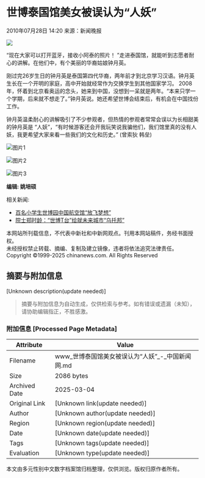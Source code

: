 # 世博泰国馆美女被误认为“人妖”

2010年07月28日 14:20  来源：新闻晚报

![](http://www.chinanews.com.cn/fileftp/2010/04/2010-04-23/U76P4T47D13180F981DT20100423110629.jpg)

“现在大家可以打开蓝牙，接收小阿泰的照片！ ”走进泰国馆，就能听到志愿者耐心的讲解。在他们中，有个美丽的华裔姑娘钟月英。

刚过完26岁生日的钟月英是泰国第四代华裔，两年前才到北京学习汉语。钟月英生长在一个开明的家庭，高中开始就经常作为交换学生到其他国家学习。 2008年，怀着到北京看奥运的念头，她来到中国，没想到一呆就是两年。“本来只学一个学期，后来就不想走了。”钟月英说。她还希望世博会结束后，有机会在中国找份工作。

钟月英温柔耐心的讲解吸引了不少参观者，但热情的参观者常常会误以为长相甜美的钟月英是 “人妖”，“有时候游客还会开我玩笑说我骗他们，我们馆里真的没有人妖，我更希望大家来看一些我们的文化和历史。” (曾索狄 韩垒)

![图片1](http://www.chinanews.com.cn/fileftp/2009/03/2009-03-25/U32P4T47D10548F978DT20090325174115.gif)

![图片2](http://www.chinanews.com.cn/fileftp/2010/04/2010-04-23/U76P4T47D13180F980DT20100423111451.jpg)

![图片3](http://www.chinanews.com.cn/fileftp/2010/04/2010-04-23/U76P4T47D13180F981DT20100423110629.jpg)

**编辑: 姚培硕** 

相关新闻:
- [百名小学生世博园中国航空馆“放飞梦想”](http://www.chinanews.com.cn/expo/2010/07-28/2430949.shtml)
- [院士郑时龄：“世博T台”绘就未来城市“乌托邦”](http://www.chinanews.com.cn/expo/2010/07-28/2430677.shtml)

本网站所刊载信息，不代表中新社和中新网观点。刊用本网站稿件，务经书面授权。  
未经授权禁止转载、摘编、复制及建立镜像，违者将依法追究法律责任。  
Copyright ©1999-2025 chinanews.com. All Rights Reserved
<!-- tcd_original_link http://www.chinanews.com.cn/expo/2010/07-28/2431048.shtml -->


## 摘要与附加信息

<!-- tcd_abstract -->
[Unknown description(update needed)]
<!-- tcd_abstract_end -->

> 摘要与附加信息为自动生成，仅供检索与参考。如有错误或遗漏（未知），请协助编辑指正，不胜感激。

### 附加信息 [Processed Page Metadata]

| Attribute       | Value                                  |
|-----------------|----------------------------------------|
| Filename        | www_世博泰国馆美女被误认为“人妖”_-_中国新闻网.md                             |
| Size            | 2086 bytes                           |
| Archived Date   | 2025-03-04                             |
| Original Link   | [Unknown link(update needed)]                       |
| Author          | [Unknown author(update needed)]                               |
| Region          | [Unknown region(update needed)]                               |
| Date            | [Unknown date(update needed)]                                 |
| Tags            | [Unknown tags(update needed)]                                 |
| Evaluation            | [Unknown type(update needed)]                                 |
<!-- tcd_table_end -->

本文由多元性别中文数字档案馆归档整理，仅供浏览。版权归原作者所有。
